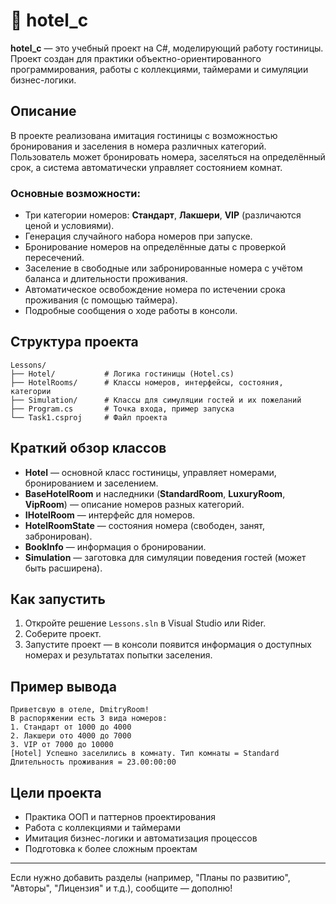 # 🏨 hotel_c

**hotel_c** — это учебный проект на C#, моделирующий работу гостиницы. Проект создан для практики объектно-ориентированного программирования, работы с коллекциями, таймерами и симуляции бизнес-логики.

## Описание

В проекте реализована имитация гостиницы с возможностью бронирования и заселения в номера различных категорий. Пользователь может бронировать номера, заселяться на определённый срок, а система автоматически управляет состоянием комнат.

### Основные возможности:
- Три категории номеров: **Стандарт**, **Лакшери**, **VIP** (различаются ценой и условиями).
- Генерация случайного набора номеров при запуске.
- Бронирование номеров на определённые даты с проверкой пересечений.
- Заселение в свободные или забронированные номера с учётом баланса и длительности проживания.
- Автоматическое освобождение номера по истечении срока проживания (с помощью таймера).
- Подробные сообщения о ходе работы в консоли.

## Структура проекта

```
Lessons/
├── Hotel/           # Логика гостиницы (Hotel.cs)
├── HotelRooms/      # Классы номеров, интерфейсы, состояния, категории
├── Simulation/      # Классы для симуляции гостей и их пожеланий
├── Program.cs       # Точка входа, пример запуска
└── Task1.csproj     # Файл проекта
```

## Краткий обзор классов

- **Hotel** — основной класс гостиницы, управляет номерами, бронированием и заселением.
- **BaseHotelRoom** и наследники (**StandardRoom**, **LuxuryRoom**, **VipRoom**) — описание номеров разных категорий.
- **IHotelRoom** — интерфейс для номеров.
- **HotelRoomState** — состояния номера (свободен, занят, забронирован).
- **BookInfo** — информация о бронировании.
- **Simulation** — заготовка для симуляции поведения гостей (может быть расширена).

## Как запустить

1. Откройте решение `Lessons.sln` в Visual Studio или Rider.
2. Соберите проект.
3. Запустите проект — в консоли появится информация о доступных номерах и результатах попытки заселения.

## Пример вывода

```
Приветсвую в отеле, DmitryRoom!
В распоряжении есть 3 вида номеров:
1. Стандарт от 1000 до 4000
2. Лакшери ото 4000 до 7000
3. VIP от 7000 до 10000
[Hotel] Успешно заселились в комнату. Тип комнаты = Standard Длительность проживания = 23.00:00:00
```

## Цели проекта

- Практика ООП и паттернов проектирования
- Работа с коллекциями и таймерами
- Имитация бизнес-логики и автоматизация процессов
- Подготовка к более сложным проектам

---

Если нужно добавить разделы (например, "Планы по развитию", "Авторы", "Лицензия" и т.д.), сообщите — дополню!